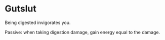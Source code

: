 # Gutslut

Being digested invigorates you.

Passive: when taking digestion damage, gain energy equal to the damage.
